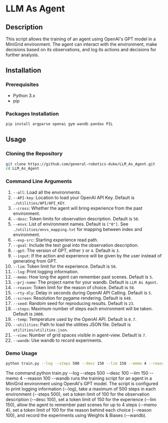 # LLM As Agent

## Description
This script allows the training of an agent using OpenAI's GPT model in a MiniGrid environment. The agent can interact with the environment, make decisions based on its observations, and log its actions and decisions for further analysis.

## Installation

### Prerequisites
- Python 3.x
- pip

### Packages Installation
```bash
pip install argparse openai gym wandb pandas PIL
```

## Usage

### Cloning the Repository
```bash
git clone https://github.com/general-robotics-duke/LLM_As_Agent.git
cd LLM_As_Agent
```

### Command Line Arguments

1. `--all`: Load all the environments.
2. `--API-key`: Location to load your OpenAI API Key. Default is `./utilities/API/API_KEY`.
3. `--cross`: Whether the agent will bring experience from the past environment.
4. `--desc`: Token limits for observation description. Default is `50`.
5. `--envs`: List of environment names. Default is `["0"]`. See `./utilities/envs_mapping.txt` for mapping between index and environment.
6. `--exp-src`: Starting experience read path.
7. `--goal`: Include the text goal into the observation description.
8. `--gpt`: The version of GPT, either `3` or `4`. Default is `3`.
9. `--input`: If the action and experience will be given by the user instead of generating from GPT.
10. `--lim`: Token limit for the experience. Default is `50`.
11. `--log`: Print logging information.
12. `--memo`: How long the agent can remember past scenes. Default is `5`.
13. `--prj-name`: The project name for your wandb. Default is `LLM As Agent`.
14. `--reason`: Token limit for the reason of choice. Default is `50`.
15. `--rty-dly`: Delay in seconds during OpenAI API Calling. Default is `5`.
16. `--screen`: Resolution for pygame rendering. Default is `640`.
17. `--seed`: Random seed for reproducing results. Default is `23`.
18. `--steps`: Maximum number of steps each environment will be taken. Default is `2000`.
19. `--temp`: Temperature used by the OpenAI API. Default is `0.7`.
20. `--utilities`: Path to load the utilities JSON file. Default is `utilities/utilities.json`.
21. `--view`: Number of grid spaces visible in agent-view. Default is `7`.
22. `--wandb`: Use wandb to record experiments.

### Demo Usage
```bash
python train.py --log --steps 500 --desc 150 --lim 150 --memo 4 --reason 150 --wandb
```
The command python train.py --log --steps 500 --desc 100 --lim 150 --memo 4 --reason 100 --wandb runs the training script for an agent in a MiniGrid environment using OpenAI's GPT model. The script is configured to print logging information (--log), take a maximum of 500 steps in each environment (--steps 500), set a token limit of 100 for the observation description (--desc 100), set a token limit of 150 for the experience (--lim 150), allow the agent to remember past scenes for up to 4 steps (--memo 4), set a token limit of 100 for the reason behind each choice (--reason 100), and record the experiments using Weights & Biases (--wandb).